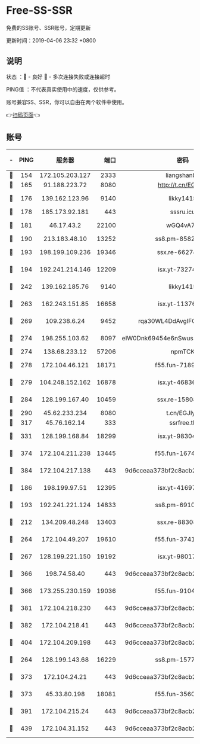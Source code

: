 # Free-SS-SSR

免费的SS账号、SSR账号，定期更新

更新时间：2019-04-06 23:32 +0800

## 说明

状态     ：🙂 - 良好 🙁 - 多次连接失败或连接超时

PING值   ：不代表真实使用中的速度，仅供参考。

账号兼容SS、SSR，你可以自由在两个软件中使用。

👉[扫码页面](https://liesauer.github.io/Free-SS-SSR/)👈

## 账号

|-|PING|服务器|端口|密码|加密方式|区域|
|:----:|:----:|:-----:|-----:|:----:|:----:|:----:|
|🙂|154|172.105.203.127|2333|liangshanbo|chacha20|JP|
|🙂|165|91.188.223.72|8080|http://t.cn/EGJIyrl|rc4-md5|RU|
|🙂|176|139.162.123.96|9140|likky1415|aes-256-cfb|JP|
|🙂|178|185.173.92.181|443|sssru.icu|rc4-md5|RU|
|🙂|181|46.17.43.2|22100|wGQ4vA7D|aes-256-gcm|RU|
|🙂|190|213.183.48.10|13252|ss8.pm-85820863|rc4-md5|RU|
|🙂|193|198.199.109.236|19346|ssx.re-66274137|aes-256-cfb|US|
|🙂|194|192.241.214.146|12209|isx.yt-73274152|aes-256-cfb|US|
|🙂|242|139.162.185.76|9140|likky1415|aes-256-cfb|DE|
|🙂|263|162.243.151.85|16658|isx.yt-11376029|aes-256-cfb|US|
|🙂|269|109.238.6.24|9452|rqa30WL4DdAvgIFG6Fs3znzTa|aes-256-cfb|FR|
|🙂|274|198.255.103.62|8097|eIW0Dnk69454e6nSwuspv9DmS201tQ0D|aes-256-cfb|US|
|🙂|274|138.68.233.12|57206|npmTCK|rc4-md5|US|
|🙂|278|172.104.46.121|18171|f55.fun-71890851|aes-256-cfb|SG|
|🙂|279|104.248.152.162|16878|isx.yt-46836343|aes-256-cfb|SG|
|🙂|284|128.199.167.40|10459|ssx.re-15808413|aes-256-cfb|SG|
|🙂|290|45.62.233.234|8080|t.cn/EGJIyrl|rc4-md5|CA|
|🙂|317|45.76.162.14|333|ssrfree.tk|rc4|SG|
|🙂|331|128.199.168.84|18299|isx.yt-98304416|aes-256-cfb|SG|
|🙂|374|172.104.211.238|13445|f55.fun-16745538|aes-256-cfb|US|
|🙂|384|172.104.217.138|443|9d6cceaa373bf2c8acb22e60b6a58be6|aes-256-cfb|US|
|🙂|186|198.199.97.51|12395|isx.yt-41697089|aes-256-cfb|US|
|🙂|193|192.241.221.124|14833|ss8.pm-69109154|aes-256-cfb|US|
|🙂|212|134.209.48.248|13403|ssx.re-88308510|aes-256-cfb|US|
|🙂|264|172.104.49.207|19610|f55.fun-37419805|aes-256-cfb|SG|
|🙂|267|128.199.221.150|19192|isx.yt-98017848|aes-256-cfb|SG|
|🙂|366|198.74.58.40|443|9d6cceaa373bf2c8acb22e60b6a58be6|aes-256-cfb|US|
|🙂|366|173.255.230.159|19036|f55.fun-91049822|aes-256-cfb|US|
|🙂|381|172.104.218.230|443|9d6cceaa373bf2c8acb22e60b6a58be6|aes-256-cfb|US|
|🙂|382|172.104.218.41|443|9d6cceaa373bf2c8acb22e60b6a58be6|aes-256-cfb|US|
|🙂|404|172.104.209.198|443|9d6cceaa373bf2c8acb22e60b6a58be6|aes-256-cfb|US|
|🙁|264|128.199.143.68|16229|ss8.pm-15775496|aes-256-cfb|SG|
|🙁|373|172.104.24.21|443|9d6cceaa373bf2c8acb22e60b6a58be6|aes-256-cfb|US|
|🙁|373|45.33.80.198|18081|f55.fun-35602530|aes-256-cfb|US|
|🙁|391|172.104.215.24|443|9d6cceaa373bf2c8acb22e60b6a58be6|aes-256-cfb|US|
|🙁|439|172.104.31.152|443|9d6cceaa373bf2c8acb22e60b6a58be6|aes-256-cfb|US|
